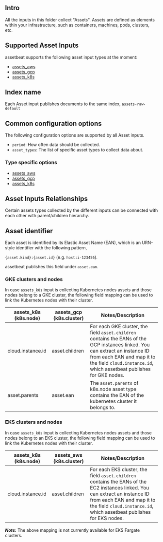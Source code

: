 ## Intro

All the inputs in this folder collect "Assets". Assets are defined as elements within your infrastructure, such as containers, machines, pods, clusters, etc.

## Supported Asset Inputs

assetbeat supports the following asset input types at the moment:

- [assets_aws](aws/README.md)
- [assets_gcp](gcp/README.md)
- [assets_k8s](k8s/README.md)


## Index name

Each Asset input publishes documents to the same index, `assets-raw-default`

##  Common configuration options

The following configuration options are supported by all Asset inputs.

* `period`: How often data should be collected.
* `asset_types`: The list of specific asset types to collect data about.

### Type specific options

- [assets_aws](aws/README.md#Configuration)
- [assets_gcp](gcp/README.md#Configuration)
- [assets_k8s](k8s/README.md#Configuration)

## Asset Inputs Relationships

Certain assets types collected by the different inputs can be connected with each other
with parent/children hierarchy.

## Asset identifier

Each asset is identified by its Elastic Asset Name (EAN), which is an URN-style identifier with the following pattern,

`{asset.kind}:{asset.id}` (e.g. `host:i-123456`).

assetbeat publishes this field under `asset.ean`.

### GKE clusters and nodes
In case `assets_k8s` input is collecting Kubernetes nodes assets and those nodes belong to a GKE cluster, the following field mapping can be used to link the Kubernetes nodes with their cluster.

| assets_k8s (k8s.node) | assets_gcp (k8s.cluster) | Notes/Description                                                                                                                                                                                                                    |
|-----------------------|--------------------------|--------------------------------------------------------------------------------------------------------------------------------------------------------------------------------------------------------------------------------------|
| cloud.instance.id     | asset.children           | For each GKE cluster, the field `asset.children` contains the EANs of the GCP instances linked. You can extract an instance ID from each EAN and map it to the field `cloud.instance.id`, which assetbeat publishes for GKE nodes. |
| asset.parents         | asset.ean                | The `asset.parents` of k8s.node asset type contains the EAN of the kubernetes cluster it belongs to.                                                                                                                                 |

### EKS clusters and nodes

In case `assets_k8s` input is collecting Kubernetes nodes assets and those nodes belong to an EKS cluster, the following field mapping can be used to link the Kubernetes nodes with their cluster.

| assets_k8s (k8s.node) | assets_aws (k8s.cluster) | Notes/Description                                                                                                                                                                                                                    |
|-----------------------|--------------------------|--------------------------------------------------------------------------------------------------------------------------------------------------------------------------------------------------------------------------------------|
| cloud.instance.id     | asset.children           | For each EKS cluster, the field `asset.children` contains the EANs of the EC2 instances linked. You can extract an instance ID from each EAN and map it to the field `cloud.instance.id`, which assetbeat publishes for EKS nodes. |

**_Note_:** The above mapping is not currently available for EKS Fargate clusters.

